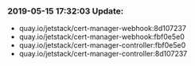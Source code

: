 ### 2019-05-15 17:32:03 Update:

- quay.io/jetstack/cert-manager-webhook:8d107237
- quay.io/jetstack/cert-manager-webhook:fbf0e5e0
- quay.io/jetstack/cert-manager-controller:fbf0e5e0
- quay.io/jetstack/cert-manager-controller:8d107237
